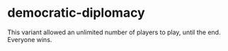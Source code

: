 # democratic-diplomacy
This variant allowed an unlimited number of players to play, until the end. Everyone wins.
